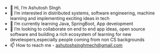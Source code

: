 - 👋 Hi, I’m Ashutosh SIngh
- 👀 I’m interested in distributed systems, software engineering, machine learning and implementing exciting ideas in tech 
- 🌱 I’m currently learning Java, SpringBoot, App development
- 💞️ I’m looking to collaborate on end to end app ideas, open source software and building a rich ecosystem of learning for new develeopers,especially people coming from non CS backgrounds
- 📫 How to reach me - ashutoshsinghmech@gmail.com

<!---
ashu170292/ashu170292 is a ✨ special ✨ repository because its `README.md` (this file) appears on your GitHub profile.
You can click the Preview link to take a look at your changes.
--->
